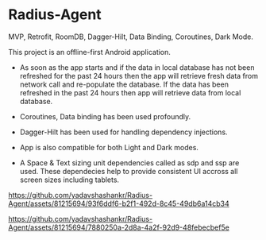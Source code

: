 # Radius-Agent
MVP, Retrofit, RoomDB, Dagger-Hilt, Data Binding, Coroutines, Dark Mode.

This project is an offline-first Android application. 

- As soon as the app starts and if the data in local database has not been refreshed for the past 24 hours then the app will retrieve fresh data from network call and re-populate the database. If the data has been refreshed in the past 24 hours then app will retrieve data from local database.

- Coroutines, Data binding has been used profoundly. 

- Dagger-Hilt has been used for handling dependency injections. 

- App is also compatible for both Light and Dark modes.

- A Space & Text sizing unit dependencies called as sdp and ssp are used. These dependecies help to provide consistent UI accross all screen sizes including tablets.


https://github.com/yadavshashankr/Radius-Agent/assets/81215694/93f6ddf6-b2f1-492d-8c45-49db6a14cb34




https://github.com/yadavshashankr/Radius-Agent/assets/81215694/7880250a-2d8a-4a2f-92d9-48febecbef5e
